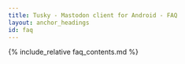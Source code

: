 ```yaml
---
title: Tusky - Mastodon client for Android - FAQ
layout: anchor_headings
id: faq
---
```

{% include_relative faq_contents.md %}
